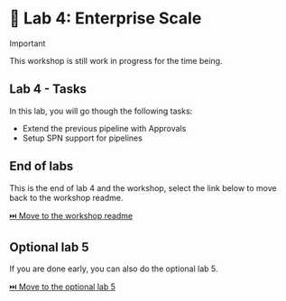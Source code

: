 # 🚀 Lab 4: Enterprise Scale

> [!IMPORTANT]
> This workshop is still work in progress for the time being.

## Lab 4 - Tasks

In this lab, you will go though the following tasks:

- Extend the previous pipeline with Approvals
- Setup SPN support for pipelines

## End of labs

This is the end of lab 4 and the workshop, select the link below to move back to the workshop readme.

[⏭️ Move to the workshop readme](../README.md)

## Optional lab 5

If you are done early, you can also do the optional lab 5.

[⏭️ Move to the optional lab 5](../lab5/README.md)
